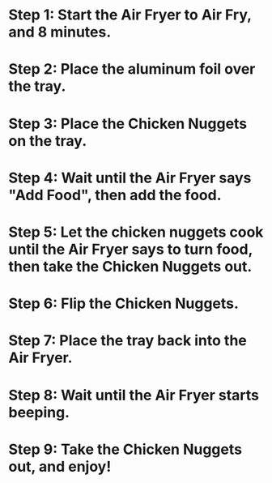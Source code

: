 # Step 1: Start the Air Fryer to Air Fry, and 8 minutes.
# Step 2: Place the aluminum foil over the tray.
# Step 3: Place the Chicken Nuggets on the tray.
# Step 4: Wait until the Air Fryer says "Add Food", then add the food.
# Step 5: Let the chicken nuggets cook until the Air Fryer says to turn food, then take the Chicken Nuggets out.
# Step 6: Flip the Chicken Nuggets.
# Step 7: Place the tray back into the Air Fryer.
# Step 8: Wait until the Air Fryer starts beeping.
# Step 9: Take the Chicken Nuggets out, and enjoy!